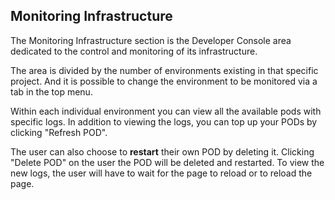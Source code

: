 ## Monitoring Infrastructure

The Monitoring Infrastructure section is the Developer Console area dedicated to the control and monitoring of its infrastructure.

The area is divided by the number of environments existing in that specific project. And it is possible to change the environment to be monitored via a tab in the top menu.

Within each individual environment you can view all the available pods with specific logs. In addition to viewing the logs, you can top up your PODs by clicking "Refresh POD".

The user can also choose to **restart** their own POD by deleting it. Clicking "Delete POD" on the user the POD will be deleted and restarted. To view the new logs, the user will have to wait for the page to reload or to reload the page.
